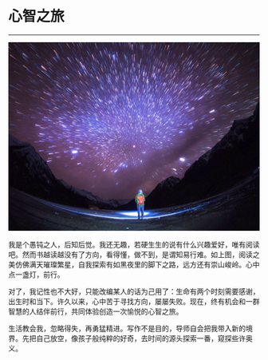 #   心智之旅
--- 
![](47169713570262887.jpg)  

我是个愚钝之人，后知后觉。我还无趣，若硬生生的说有什么兴趣爱好，唯有阅读吧。然而书越读越没有了方向，看得懂，做不到，是谓知易行难。如上图，阅读之美仿佛满天璀璨繁星，自我探索有如黑夜里的脚下之路，远方还有崇山峻岭。心中点一盏灯，前行。

对了，我记性也不大好，只能改编某人的话为己用了：生命有两个时刻需要感谢，出生时和当下。许久以来，心中苦于寻找方向，屡屡失败。现在，终有机会和一群智慧的人结伴前行，共同体验创造一次愉悦的心智之旅。

生活教会我，忽略得失，再勇猛精进。写作不是目的，导师自会把我带入新的境界。先把自己放空，像孩子般纯粹的好奇，去时间的源头探索一番，窥探些许奥义。


